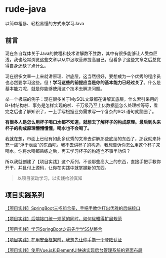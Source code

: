# rude-java
以简单粗暴、轻松易懂的方式来学习Java

## 前言

现在各自媒体关于Java的教程和技术讲解数不胜数，其中有很多能够让人受益匪浅，我也经常浏览这些文章以从中汲取营养提高自己，但看多了这些文章之后总觉得自身还缺了点什么。

现在很多文章一上来就讲原理、讲底层，这当然很好，要想成为一个优秀的程序员也必然要学习这些。但！**学习这些的前提应当是你的基本能力已经过关了**。什么是基本能力呢，就是你能够使用这个技术去解决问题。

举一个极端的例子：现在很多关于MySQL文章都在讲解其底层，什么索引采用的B+树结构啦、事务是怎样实现的啦、千万级乃至上亿数据量怎么处理啦等等，看完之后也了解知识了，一上手写根据业务需求写一个复杂的SQL语句就蒙圈了。

**有很多人是怎么用杯子喝口水都不知道，就想去了解杯子的构成原理。最后到头来杯子的构成原理懵懵懂懂，喝水也不会喝了。**

我就在想，市面上已经有如此多优秀的文章去讲解那些底层的东西了，那我就来补充一些“浮于表面”的东西吧。我不去讲杯子的构造，我想告诉你怎么用这个杯子来喝水。你将水喝都熟练之后，再去学习杯子的构造岂不事半功倍？

所以我就创建了【项目实践】这个系列，不谈那些高大上的东西，直接手把手教你开干，并且付上源码，让你在实践中就掌握新的东西。

> 以项目驱动学习，以实践检验真知

## 项目实践系列

[【项目实践】SpringBoot三招组合拳，手把手教你打出优雅的后端接口](https://github.com/RudeCrab/rude-java/blob/master/project-practice/validation-and-exception-handler)

[【项目实践】后端接口统一规范的同时，如何优雅得扩展规范](https://github.com/RudeCrab/rude-java/blob/master/project-practice/validation-and-exception-handler2)

[【项目实践】学习SpringBoot之前先学学SSM整合](https://github.com/RudeCrab/rude-java/blob/master/project-practice/ssm)

[【项目实践】在用安全框架前，我想先让你手撸一个登陆认证](https://github.com/RudeCrab/rude-java/tree/master/project-practice/login-demo)

[【项目实践】使用Vue.js和ElementUI快速实现后台管理系统的界面布局](https://github.com/RudeCrab/rude-java/blob/master/project-practice/vue-route-demo)

